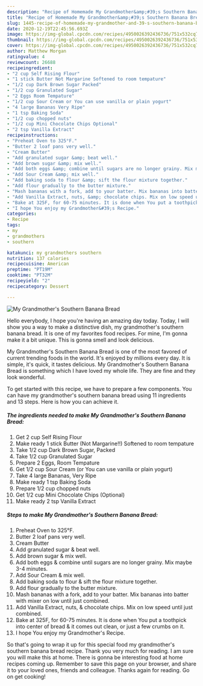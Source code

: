 ```yaml
---
description: "Recipe of Homemade My Grandmother&amp;#39;s Southern Banana Bread"
title: "Recipe of Homemade My Grandmother&amp;#39;s Southern Banana Bread"
slug: 1445-recipe-of-homemade-my-grandmother-and-39-s-southern-banana-bread
date: 2020-12-19T22:45:56.693Z
image: https://img-global.cpcdn.com/recipes/4950026392436736/751x532cq70/my-grandmothers-southern-banana-bread-recipe-main-photo.jpg
thumbnail: https://img-global.cpcdn.com/recipes/4950026392436736/751x532cq70/my-grandmothers-southern-banana-bread-recipe-main-photo.jpg
cover: https://img-global.cpcdn.com/recipes/4950026392436736/751x532cq70/my-grandmothers-southern-banana-bread-recipe-main-photo.jpg
author: Matthew Morgan
ratingvalue: 4
reviewcount: 26688
recipeingredient:
- "2 cup Self Rising Flour"
- "1 stick Butter Not Margarine Softened to room tempature"
- "1/2 cup Dark Brown Sugar Packed"
- "1/2 cup Granulated Sugar"
- "2 Eggs Room Tempature"
- "1/2 cup Sour Cream or You can use vanilla or plain yogurt"
- "4 large Bananas Very Ripe"
- "1 tsp Baking Soda"
- "1/2 cup chopped nuts"
- "1/2 cup Mini Chocolate Chips Optional"
- "2 tsp Vanilla Extract"
recipeinstructions:
- "Preheat Oven to 325°F."
- "Butter 2 loaf pans very well."
- "Cream Butter"
- "Add granulated sugar &amp; beat well."
- "Add brown sugar &amp; mix well."
- "Add both eggs &amp; combine until sugars are no longer grainy. Mix maybe 3-4 minutes."
- "Add Sour Cream &amp; mix well."
- "Add baking soda to flour &amp; sift the flour mixture together."
- "Add flour gradually to the butter mixture."
- "Mash bananas with a fork, add to your batter. Mix bananas into batter with mixer on low until just combined."
- "Add Vanilla Extract, nuts, &amp; chocolate chips. Mix on low speed until just combined."
- "Bake at 325F, for 60-75 minutes. It is done when You put a toothpick into center of bread &amp; it comes out clean, or just a few crumbs on it."
- "I hope You enjoy my Grandmother&#39;s Recipe."
categories:
- Recipe
tags:
- my
- grandmothers
- southern

katakunci: my grandmothers southern 
nutrition: 137 calories
recipecuisine: American
preptime: "PT19M"
cooktime: "PT32M"
recipeyield: "2"
recipecategory: Dessert

---
```



![My Grandmother&#39;s Southern Banana Bread](https://img-global.cpcdn.com/recipes/4950026392436736/751x532cq70/my-grandmothers-southern-banana-bread-recipe-main-photo.jpg)

Hello everybody, I hope you're having an amazing day today. Today, I will show you a way to make a distinctive dish, my grandmother&#39;s southern banana bread. It is one of my favorites food recipes. For mine, I'm gonna make it a bit unique. This is gonna smell and look delicious.



My Grandmother&#39;s Southern Banana Bread is one of the most favored of current trending foods in the world. It's enjoyed by millions every day. It is simple, it's quick, it tastes delicious. My Grandmother&#39;s Southern Banana Bread is something which I have loved my whole life. They are fine and they look wonderful.


To get started with this recipe, we have to prepare a few components. You can have my grandmother&#39;s southern banana bread using 11 ingredients and 13 steps. Here is how you can achieve it.

<!--inarticleads1-->

##### The ingredients needed to make My Grandmother&#39;s Southern Banana Bread:

1. Get 2 cup Self Rising Flour
1. Make ready 1 stick Butter (Not Margarine!!) Softened to room tempature
1. Take 1/2 cup Dark Brown Sugar, Packed
1. Take 1/2 cup Granulated Sugar
1. Prepare 2 Eggs, Room Tempature
1. Get 1/2 cup Sour Cream (or You can use vanilla or plain yogurt)
1. Take 4 large Bananas, Very Ripe
1. Make ready 1 tsp Baking Soda
1. Prepare 1/2 cup chopped nuts
1. Get 1/2 cup Mini Chocolate Chips (Optional)
1. Make ready 2 tsp Vanilla Extract




<!--inarticleads2-->

##### Steps to make My Grandmother&#39;s Southern Banana Bread:

1. Preheat Oven to 325°F.
1. Butter 2 loaf pans very well.
1. Cream Butter
1. Add granulated sugar &amp; beat well.
1. Add brown sugar &amp; mix well.
1. Add both eggs &amp; combine until sugars are no longer grainy. Mix maybe 3-4 minutes.
1. Add Sour Cream &amp; mix well.
1. Add baking soda to flour &amp; sift the flour mixture together.
1. Add flour gradually to the butter mixture.
1. Mash bananas with a fork, add to your batter. Mix bananas into batter with mixer on low until just combined.
1. Add Vanilla Extract, nuts, &amp; chocolate chips. Mix on low speed until just combined.
1. Bake at 325F, for 60-75 minutes. It is done when You put a toothpick into center of bread &amp; it comes out clean, or just a few crumbs on it.
1. I hope You enjoy my Grandmother&#39;s Recipe.




So that's going to wrap it up for this special food my grandmother&#39;s southern banana bread recipe. Thank you very much for reading. I am sure you will make this at home. There is gonna be interesting food at home recipes coming up. Remember to save this page on your browser, and share it to your loved ones, friends and colleague. Thanks again for reading. Go on get cooking!
